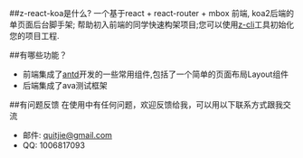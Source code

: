 ##z-react-koa是什么?
一个基于react + react-router + mbox 前端, koa2后端的单页面后台脚手架; 帮助初入前端的同学快速构架项目;您可以使用[z-cli](https://github.com/zhonggithub/z-cli)工具初始化您的项目工程.

##有哪些功能？

* 前端集成了[antd](https://github.com/ant-design/ant-design/)开发的一些常用组件,包括了一个简单的页面布局Layout组件
* 后端集成了ava测试框架

##有问题反馈
在使用中有任何问题，欢迎反馈给我，可以用以下联系方式跟我交流

* 邮件: quitjie@gmail.com
* QQ: 1006817093